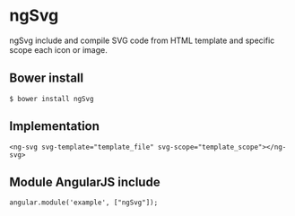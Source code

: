 ngSvg
===========

ngSvg include and compile SVG code from HTML template and specific scope each icon or image.

## Bower install
```
$ bower install ngSvg
```

## Implementation
```
<ng-svg svg-template="template_file" svg-scope="template_scope"></ng-svg>
```

## Module AngularJS include
```
angular.module('example', ["ngSvg"]);
```
